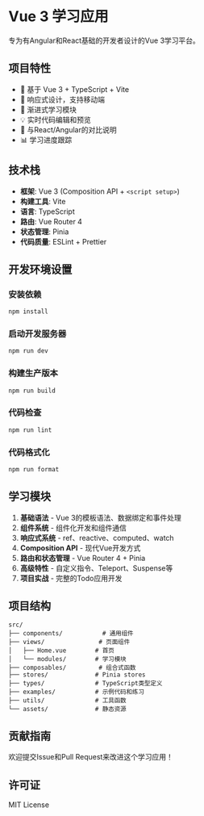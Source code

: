 # Vue 3 学习应用

专为有Angular和React基础的开发者设计的Vue 3学习平台。

## 项目特性

- 🚀 基于 Vue 3 + TypeScript + Vite
- 📱 响应式设计，支持移动端
- 🎯 渐进式学习模块
- 💡 实时代码编辑和预览
- 🔄 与React/Angular的对比说明
- 📊 学习进度跟踪

## 技术栈

- **框架**: Vue 3 (Composition API + `<script setup>`)
- **构建工具**: Vite
- **语言**: TypeScript
- **路由**: Vue Router 4
- **状态管理**: Pinia
- **代码质量**: ESLint + Prettier

## 开发环境设置

### 安装依赖

```bash
npm install
```

### 启动开发服务器

```bash
npm run dev
```

### 构建生产版本

```bash
npm run build
```

### 代码检查

```bash
npm run lint
```

### 代码格式化

```bash
npm run format
```

## 学习模块

1. **基础语法** - Vue 3的模板语法、数据绑定和事件处理
2. **组件系统** - 组件化开发和组件通信
3. **响应式系统** - ref、reactive、computed、watch
4. **Composition API** - 现代Vue开发方式
5. **路由和状态管理** - Vue Router 4 + Pinia
6. **高级特性** - 自定义指令、Teleport、Suspense等
7. **项目实战** - 完整的Todo应用开发

## 项目结构

```
src/
├── components/           # 通用组件
├── views/               # 页面组件
│   ├── Home.vue        # 首页
│   └── modules/        # 学习模块
├── composables/         # 组合式函数
├── stores/             # Pinia stores
├── types/              # TypeScript类型定义
├── examples/           # 示例代码和练习
├── utils/              # 工具函数
└── assets/             # 静态资源
```

## 贡献指南

欢迎提交Issue和Pull Request来改进这个学习应用！

## 许可证

MIT License